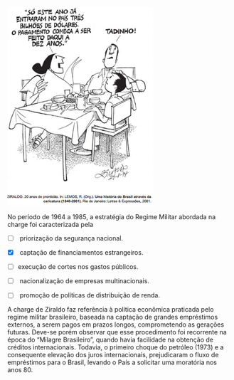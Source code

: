 

![](97b3e3a2-ae97-15e0-7107-d9982a806c76.png)

No período de 1964 a 1985, a estratégia do Regime Militar abordada na charge foi caracterizada pela



- [ ]  priorização da segurança nacional.
- [x]  captação de financiamentos estrangeiros.
- [ ] execução de cortes nos gastos públicos.
- [ ]  nacionalização de empresas multinacionais.
- [ ]  promoção de políticas de distribuição de renda.


A charge de Ziraldo faz referência à política econômica praticada pelo regime militar brasileiro, baseada na captação de grandes empréstimos externos, a serem pagos em prazos longos, comprometendo as gerações futuras. Deve-se porém observar que esse procedimento foi recorrente na época do “Milagre Brasileiro”, quando havia facilidade na obtenção de créditos internacionais. Todavia, o primeiro choque do petróleo (1973) e a consequente elevação dos juros internacionais, prejudicaram o fluxo de empréstimos para o Brasil, levando o País a solicitar uma moratória nos anos 80.
